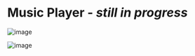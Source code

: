 # Music Player - *still in progress*


![image](https://user-images.githubusercontent.com/56382779/119024450-5ca42080-b9a3-11eb-906f-c1ed12918426.png)

![image](https://user-images.githubusercontent.com/56382779/119355913-194cf900-bca6-11eb-9a4c-9ec0c5b91bee.png)



